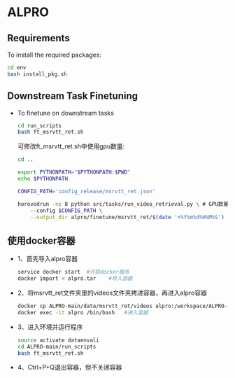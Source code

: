 # ALPRO

## Requirements
To install the required packages:

```bash
cd env
bash install_pkg.sh
```

## Downstream Task Finetuning
  - To finetune on downstream tasks

    ```bash
    cd run_scripts
    bash ft_msrvtt_ret.sh
    ```
    
    可修改ft_msrvtt_ret.sh中使用gpu数量:
    ```bash
    cd ..

    export PYTHONPATH="$PYTHONPATH:$PWD"
    echo $PYTHONPATH

    CONFIG_PATH='config_release/msrvtt_ret.json'

    horovodrun -np 8 python src/tasks/run_video_retrieval.py \ # GPU数量
        --config $CONFIG_PATH \
        --output_dir alpro/finetune/msrvtt_ret/$(date '+%Y%m%d%H%M%S')
    ``` 

## 使用docker容器
  - 1、首先导入alpro容器

    ```bash
    service docker start  #开启docker服务
    docker import < alpro.tar    #导入容器
    ```
    
  - 2、将msrvtt_ret文件夹里的videos文件夹拷进容器，再进入alpro容器

    ```bash
    docker cp ALPRO-main/data/msrvtt_ret/videos alpro:/workspace/ALPRO-main/data/msrvtt_ret #容器里没有数据集，需要从外面拷贝进去
    docker exec -it alpro /bin/bash   #进入容器
    ```
    
  - 3、进入环境并运行程序

    ```bash
    source activate dataenvali
    cd ALPRO-main/run_scripts
    bash ft_msrvtt_ret.sh
    ```
    
  - 4、Ctrl+P+Q退出容器，但不关闭容器
